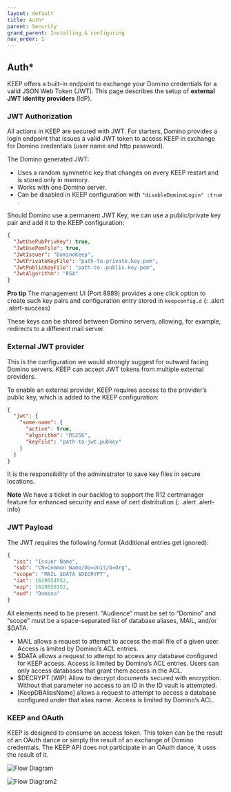```yaml
---
layout: default
title: Auth*
parent: Security
grand_parent: Installing & configuring
nav_order: 1
---
```


## Auth\*

KEEP offers a built-in endpoint to exchange your Domino credentials for a valid JSON Web Token (JWT). This page describes the setup of **external JWT identity providers** (IdP).

### JWT Authorization

All actions in KEEP are secured with JWT. For starters, Domino provides a login endpoint that issues a valid JWT token to access KEEP in exchange for Domino credentials (user name and http password).

The Domino generated JWT:

- Uses a random symmetric key that changes on every KEEP restart and is stored only in memory.
- Works with one Domino server.
- Can be disabled in KEEP configuration with `"disableDominoLogin" :true` .

Should Domino use a permanent JWT Key, we can use a public/private key pair and add it to the KEEP configuration:

```json
{
  "JwtUsePubPrivKey": true,
  "JwtUsePemFile": true,
  "JwtIssuer": "DominoKeep",
  "JwtPrivateKeyFile": "path-to-private.key.pem",
  "JwtPublicKeyFile": "path-to-.public.key.pem",
  "JwtAlgorithm": "RSA"
}
```

**Pro tip** The management UI (Port 8889) provides a one click option to create such key pairs and configuration entry stored in `keepconfig.d`
{: .alert .alert-success}

These keys can be shared between Domino servers, allowing, for example, redirects to a different mail server.

### External JWT provider

This is the configuration we would strongly suggest for outward facing Domino servers. KEEP can accept JWT tokens from multiple external providers.

To enable an external provider, KEEP requires access to the provider’s public key, which is added to the KEEP configuration:

```json
{
  "jwt": {
    "some-name": {
      "active": true,
      "algorithm": "RS256",
      "keyFile": "path-to-jwt.pubkey"
    }
  }
}
```

It is the responsibility of the administrator to save key files in secure locations.

**Note** We have a ticket in our backlog to support the R12 certmanager feature for enhanced security and ease of cert distribution
{: .alert .alert-info}

### JWT Payload

The JWT requires the following format (Additional entries get ignored):

```json
{
  "iss": "Issuer Name",
  "sub": "CN=Common Name/OU=Unit/O=Org",
  "scope": "MAIL $DATA $DECRYPT",
  "iat": 1619554552,
  "exp": 1619558152,
  "aud": "Domino"
}
```

All elements need to be present. “Audience” must be set to “Domino” and “scope” must be a space-separated list of database aliases, MAIL, and/or $DATA.

- MAIL allows a request to attempt to access the mail file of a given user. Access is limited by Domino’s ACL entries.
- $DATA allows a request to attempt to access any database configured for KEEP access. Access is limited by Domino’s ACL entries. Users can only access databases that grant them access in the ACL.
- $DECRYPT (WIP) Allow to decrypt documents secured with encryption. Without that parameter no access to an ID in the ID vault is attempted.
- [KeepDBAliasName] allows a request to attempt to access a database configured under that alias name. Access is limited by Domino’s ACL.

### KEEP and OAuth

KEEP is designed to consume an access token. This token can be the result of an OAuth dance or simply the result of an exchange of Domino credentials. The KEEP API does not participate in an OAuth dance, it uses the result of it.

![Flow Diagram](../../assets/images/KEEPFlowDiagram.png)

![Flow Diagram2](../../assets/images/FlowDiagramKeep.png)
